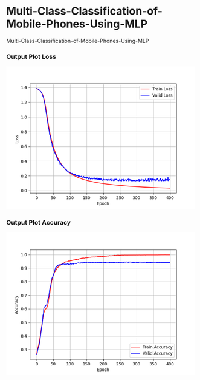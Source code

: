 # Multi-Class-Classification-of-Mobile-Phones-Using-MLP
Multi-Class-Classification-of-Mobile-Phones-Using-MLP


### Output Plot Loss
<img src="loss_1.png" alt="Loss" title="Loss" width="500"/>

### Output Plot Accuracy
<img src="acc_1.png" alt="Plot Accuracy" title="Plot Accuracy" width="500"/>

